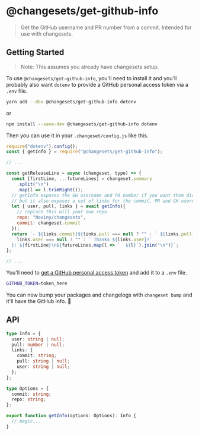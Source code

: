 # @changesets/get-github-info

> Get the GitHub username and PR number from a commit. Intended for use with changesets.

## Getting Started

> Note: This assumes you already have changesets setup.

To use `@changesets/get-github-info`, you'll need to install it and you'll probably also want `dotenv` to provide a GitHub personal access token via a `.env` file.

```bash
yarn add --dev @changesets/get-github-info dotenv
```

or

```bash
npm install --save-dev @changesets/get-github-info dotenv
```

Then you can use it in your `.changeset/config.js` like this.

```jsx
require("dotenv").config();
const { getInfo } = require("@changesets/get-github-info");

// ...

const getReleaseLine = async (changeset, type) => {
  const [firstLine, ...futureLines] = changeset.summary
    .split("\n")
    .map(l => l.trimRight());
  // getInfo exposes the GH username and PR number if you want them directly
  // but it also exposes a set of links for the commit, PR and GH username
  let { user, pull, links } = await getInfo({
    // replace this will your own repo
    repo: "Noviny/changesets",
    commit: changeset.commit
  });
  return `- ${links.commit}${links.pull === null ? "" : ` ${links.pull}`}${
    links.user === null ? "" : ` Thanks ${links.user}!`
  }: ${firstLine}\n${futureLines.map(l => `  ${l}`).join("\n")}`;
};

// ...
```

You'll need to [get a GitHub personal access token](https://github.com/settings/tokens/new) and add it to a `.env` file.

```bash
GITHUB_TOKEN=token_here
```

You can now bump your packages and changelogs with `changeset bump` and it'll have the GitHub info. 🎉

## API

```ts
type Info = {
  user: string | null;
  pull: number | null;
  links: {
    commit: string;
    pull: string | null;
    user: string | null;
  };
};

type Options = {
  commit: string;
  repo: string;
};

export function getInfo(options: Options): Info {
  // magic...
}
```

